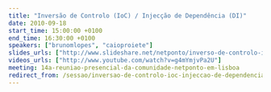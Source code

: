 ```yaml
---
title: "Inversão de Controlo (IoC) / Injecção de Dependência (DI)"
date: 2010-09-18
start_time: 15:00:00 +0100
end_time: 16:30:00 +0100
speakers: ["brunomlopes", "caioproiete"]
slides_urls: ["http://www.slideshare.net/netponto/inverso-de-controlo-ioc-injeco-de-dependncia-di"]
videos_urls: ["http://www.youtube.com/watch?v=g4mYmjvPa2U"]
meeting: 14a-reuniao-presencial-da-comunidade-netponto-em-lisboa
redirect_from: /sessao/inversao-de-controlo-ioc-injeccao-de-dependencia-di/
---
```


